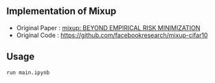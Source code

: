 ## Implementation of Mixup

* Original Paper : [mixup: BEYOND EMPIRICAL RISK MINIMIZATION](https://arxiv.org/pdf/1710.09412.pdf)
* Original Code : https://github.com/facebookresearch/mixup-cifar10

## Usage

```
run main.ipynb
```

